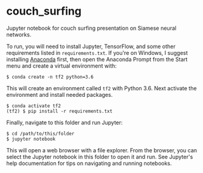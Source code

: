 # couch_surfing

Jupyter notebook for couch surfing presentation on Siamese neural networks.

To run, you will need to install Jupyter, TensorFlow, and some other
requirements listed in `requirements.txt`. If you're on Windows, I suggest
installing [Anaconda][1] first, then open the Anaconda Prompt from the Start
menu and create a virtual environment with:

    $ conda create -n tf2 python=3.6

This will create an environment called `tf2` with Python 3.6. Next activate
the environment and install needed packages.

    $ conda activate tf2
    (tf2) $ pip install -r requirements.txt

Finally, navigate to this folder and run Jupyter:

    $ cd /path/to/this/folder
    $ jupyter notebook

This will open a web browser with a file explorer. From the browser, you can
select the Jupyter notebook in this folder to open it and run. See Jupyter's
help documentation for tips on navigating and running notebooks.

[1]: https://www.anaconda.com/products/individual
